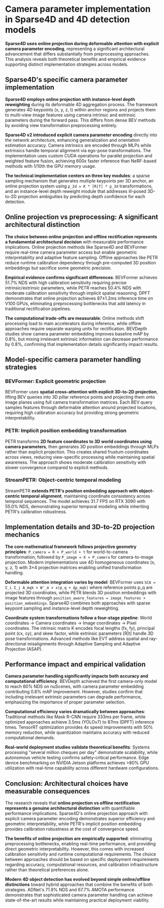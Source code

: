 # Camera parameter implementation in Sparse4D and 4D detection models

**Sparse4D uses online projection during deformable attention with explicit camera parameter encoding**, representing a significant architectural advancement that differs substantially from preprocessing approaches. This analysis reveals both theoretical benefits and empirical evidence supporting distinct implementation strategies across models.

## Sparse4D's specific camera parameter implementation

**Sparse4D employs online projection with instance-level depth reweighting** during its deformable 4D aggregation process. The framework generates 4D keypoints (x, y, z, t) within anchor regions and projects them to multi-view image features using camera intrinsic and extrinsic parameters during the forward pass. This differs from dense BEV methods by avoiding view transformation preprocessing entirely.

**Sparse4D v2 introduced explicit camera parameter encoding** directly into the network architecture, enhancing generalization and orientation estimation accuracy. Camera intrinsics are encoded through MLPs while extrinsics handle temporal alignment via ego-pose transformations. The implementation uses custom CUDA operations for parallel projection and weighted feature fusion, achieving 600x faster inference than NeRF-based methods with 1/10th the GPU memory usage.

**The technical implementation centers on three key modules**: a sparse sampling mechanism that generates multiple keypoints per 3D anchor, an online projection system using `p_2d = K * [R|T] * p_3d` transformations, and an instance-level depth reweight module that addresses ill-posed 3D-to-2D projection ambiguities by predicting depth confidence for each detection.

## Online projection vs preprocessing: A significant architectural distinction

**The choice between online projection and offline rectification represents a fundamental architectural decision** with measurable performance implications. Online projection methods like Sparse4D and BEVFormer require real-time camera parameter access but enable geometric interpretability and adaptive feature sampling. Offline approaches like PETR reduce runtime calibration dependency through pre-computed 3D position embeddings but sacrifice some geometric precision.

**Empirical evidence confirms significant differences**: BEVFormer achieves 51.7% NDS with high calibration sensitivity requiring precise intrinsic/extrinsic parameters, while PETR reaches 50.4% NDS with moderate calibration sensitivity through implicit spatial reasoning. DPFT demonstrates that online projection achieves 87±1.2ms inference time on V100 GPUs, eliminating preprocessing bottlenecks that add latency in traditional rectification pipelines.

**The computational trade-offs are measurable**: Online methods shift processing load to main accelerators during inference, while offline approaches require separate warping units for rectification. BEVDepth studies show camera parameter embedding improves baseline mAP by 0.8%, but mixing irrelevant extrinsic information can decrease performance by 0.8%, confirming that implementation details significantly impact results.

## Model-specific camera parameter handling strategies

### BEVFormer: Explicit geometric projection
BEVFormer uses **spatial cross-attention with explicit 3D-to-2D projection**, lifting BEV queries into 3D pillar reference points and projecting them onto image planes using full camera transformation matrices. Each BEV query samples features through deformable attention around projected locations, requiring high calibration accuracy but providing strong geometric interpretability.

### PETR: Implicit position embedding transformation
PETR transforms **2D feature coordinates to 3D world coordinates using camera parameters**, then generates 3D position embeddings through MLPs rather than explicit projection. This creates shared frustum coordinates across views, reducing view-specific processing while maintaining spatial awareness. The approach shows moderate calibration sensitivity with slower convergence compared to explicit methods.

### StreamPETR: Object-centric temporal modeling
StreamPETR **extends PETR's position embedding approach with object-centric temporal alignment**, maintaining coordinate consistency across temporal sequences. The model achieves 31.7 FPS on RTX 3090 with 55.0% NDS, demonstrating superior temporal modeling while inheriting PETR's calibration robustness.

## Implementation details and 3D-to-2D projection mechanics

**The core mathematical framework follows projective geometry principles**: `P_camera = R × P_world + t` for world-to-camera transformation, followed by `P_image = K × P_camera` for camera-to-image projection. Modern implementations use 4D homogeneous coordinates (x, y, z, 1) with 3×4 projection matrices enabling unified transformation handling.

**Deformable attention integration varies by model**: BEVFormer uses `SCA = Σ_i Σ_j A_mqk × W'_m × x(p_q + Δp_mqk)` where reference points p_q are projected 3D coordinates, while PETR blends 3D position embeddings with image features through `position_aware_features = image_features + position_embeddings`. Sparse4D combines both approaches with sparse keypoint sampling and instance-level depth reweighting.

**Coordinate system transformations follow a four-stage pipeline**: World coordinates → Camera coordinates → Image coordinates → Pixel coordinates. The intrinsic matrix K encodes focal lengths (fx, fy), principal point (cx, cy), and skew factor, while extrinsic parameters [R|t] handle 3D pose transformations. Advanced methods like EVT address spatial and ray-directional misalignments through Adaptive Sampling and Adaptive Projection (ASAP).

## Performance impact and empirical validation

**Camera parameter handling significantly impacts both accuracy and computational efficiency**. BEVDepth achieved the first camera-only model to reach 60% NDS on nuScenes, with camera parameter embedding contributing 0.8% mAP improvement. However, studies confirm that including irrelevant extrinsic parameters can degrade performance, emphasizing the importance of proper parameter selection.

**Computational efficiency varies dramatically between approaches**: Traditional methods like Mask R-CNN require 333ms per frame, while optimized approaches achieve 3.5ms (YOLOv7) to 87ms (DPFT) inference times. TensorRT optimization provides 4x speed improvements with 50% memory reduction, while quantization maintains accuracy with reduced computational demands.

**Real-world deployment studies validate theoretical benefits**: Systems processing "several million cheques per day" demonstrate scalability, while autonomous vehicle testing confirms safety-critical performance. Edge device benchmarking on NVIDIA Jetson platforms achieves >80% GPU utilization with real-time capability across different hardware configurations.

## Conclusion: Architectural choices have measurable consequences

The research reveals that **online projection vs offline rectification represents a genuine architectural distinction** with quantifiable performance implications. Sparse4D's online projection approach with explicit camera parameter encoding demonstrates superior efficiency and geometric interpretability, while PETR's implicit position embedding provides calibration robustness at the cost of convergence speed.

**The benefits of online projection are empirically supported**: eliminating preprocessing bottlenecks, enabling real-time performance, and providing direct geometric interpretability. However, this comes with increased calibration sensitivity and runtime computational requirements. The choice between approaches should be based on specific deployment requirements regarding accuracy, computational resources, and calibration infrastructure rather than theoretical preferences alone.

**Modern 4D object detection has evolved beyond simple online/offline distinctions** toward hybrid approaches that combine the benefits of both strategies. ADNet's 71.9% NDS and 67.7% AMOTA performance demonstrates that sophisticated camera parameter handling can achieve state-of-the-art results while maintaining practical deployment viability.